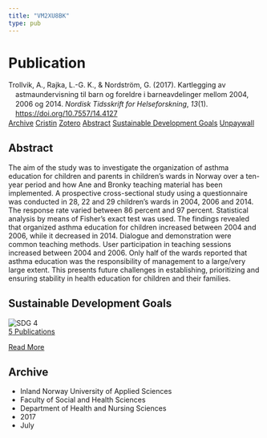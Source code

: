 ```yaml
---
title: "VM2XU8BK"
type: pub
---
```

<h1>Publication</h1>
<article id="csl-bib-container-VM2XU8BK" class="csl-bib-container">
  <div class="csl-bib-body" style="line-height: 1.35; padding-left: 1em; text-indent:-1em;">
  <div class="csl-entry">Trollvik, A., Rajka, L.-G. K., &amp; Nordstr&#xF6;m, G. (2017). Kartlegging av astmaundervisning til barn og foreldre i barneavdelinger mellom 2004, 2006 og 2014. <i>Nordisk Tidsskrift for Helseforskning</i>, <i>13</i>(1). <a href="https://doi.org/10.7557/14.4127">https://doi.org/10.7557/14.4127</a></div>
</div>
  <div class="csl-bib-buttons">
    <a href="#taxonomy-article-VM2XU8BK" class="csl-bib-button">Archive</a>
    <a href="https://app.cristin.no/results/show.jsf?id=1481376" alt="Cristin URL" class="csl-bib-button">Cristin</a>
    <a href="http://zotero.org/groups/5402882/items/VM2XU8BK" alt="Zotero URL" class="csl-bib-button">Zotero</a>
    <a href="#abstract-article-VM2XU8BK" class="csl-bib-button">Abstract</a>
    <a href="#sdg-article-VM2XU8BK" class="csl-bib-button">Sustainable Development Goals</a>
    <a href="https://septentrio.uit.no/index.php/helseforsk/article/download/4127/3862" class="csl-bib-button">Unpaywall</a>
  </div>
  <div id="csl-bib-meta-container-VM2XU8BK"></div>
</article>
<div id="csl-bib-meta-VM2XU8BK" class="csl-bib-meta">
  <article id="abstract-article-VM2XU8BK" class="abstract-article">
    <h1>Abstract</h1>
    The aim of the study was to investigate the organization of asthma education for children and parents in children’s wards in Norway over a ten-year period and how Ane and Bronky teaching material has been implemented. A prospective cross-sectional study using a questionnaire was conducted in 28, 22 and 29 children’s wards in 2004, 2006 and 2014. The response rate varied between 86 percent and 97 percent. Statistical analysis by means of Fisher’s exact test was used. The findings revealed that organized asthma education for children increased between 2004 and 2006, while it decreased in 2014. Dialogue and demonstration were common teaching methods. User participation in teaching sessions increased between 2004 and 2006. Only half of the wards reported that asthma education was the responsibility of management to a large/very large extent. This presents future challenges in establishing, prioritizing and ensuring stability in health education for children and their families.
  </article>
  <article id="sdg-article-VM2XU8BK" class="sdg-article">
    <h1>Sustainable Development Goals</h1>
    <div class="sdg-container"><div id="sdg4" class="sdg"> <img src="{{< params subfolder >}}images/sdg/sdg04_en.png" class="image" alt="SDG 4"> <div class="sdg-overlay"> <a href="{{< params subfolder >}}en/archive/?sdg=4#archive" class="sdg-publication-count"><span>5</span> Publications</a> <p><a href="https://sdgs.un.org/goals/goal4" class="sdg-read-more">Read More</a></p> </div> </div></div>
  </article>
  <article id="taxonomy-article-VM2XU8BK" class="taxonomy-article">
    <h1>Archive</h1>
    <ul>
      <li>Inland Norway University of Applied Sciences</li>
      <li>Faculty of Social and Health Sciences</li>
      <li>Department of Health and Nursing Sciences</li>
      <li>2017</li>
      <li>July</li>
    </ul>
  </article>
</div>
